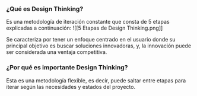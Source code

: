 ### ¿Qué es Design Thinking?
Es una metodología de iteración constante que consta de 5 etapas explicadas a continuación: ![[5 Etapas de Design Thinking.png]]

Se caracteriza por tener un enfoque centrado en el usuario donde su principal objetivo es buscar soluciones innovadoras, y, la innovación puede ser considerada una ventaja competitiva.

### ¿Por qué es importante Design Thinking?
Esta es una metodología flexible, es decir, puede saltar entre etapas para iterar según las necesidades y estados del proyecto.